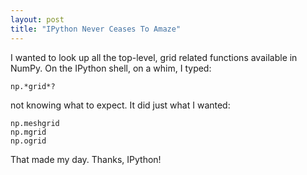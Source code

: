 ```yaml
---
layout: post
title: "IPython Never Ceases To Amaze"
---
```


I wanted to look up
all the top-level, grid related functions
available in NumPy.
On the IPython shell,
on a whim,
I typed:

    np.*grid*?

not knowing what to expect.
It did just what I wanted:

    np.meshgrid
    np.mgrid
    np.ogrid

That made my day.
Thanks, IPython!